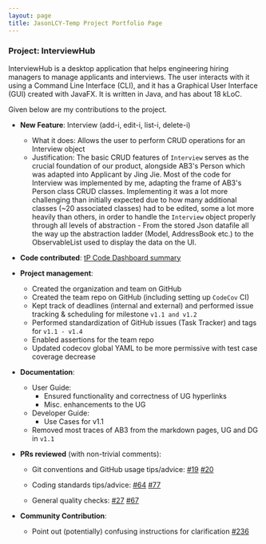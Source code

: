 ```yaml
---
layout: page
title: JasonLCY-Temp Project Portfolio Page
---
```


### Project: InterviewHub

InterviewHub is a desktop application that helps engineering hiring managers to manage applicants and interviews.
The user interacts with it using a Command Line Interface (CLI), and it has a Graphical User Interface (GUI) created 
with JavaFX. It is written in Java, and has about 18 kLoC.

Given below are my contributions to the project.

* **New Feature**: Interview (add-i, edit-i, list-i, delete-i)
  * What it does: Allows the user to perform CRUD operations for an Interview object
  * Justification: The basic CRUD features of `Interview` serves as the crucial foundation of our product,
alongside AB3's Person which was adapted into Applicant by Jing Jie. Most of the code for Interview was implemented by me,
adapting the frame of AB3's Person class CRUD classes. Implementing it was a lot more challenging than initially expected
due to how many additional classes (~20 associated classes) had to be edited, some a lot more heavily than others, 
in order to handle the `Interview` object properly through all levels of abstraction - From the stored Json datafile 
all the way up the abstraction ladder (Model, AddressBook etc.) to the ObservableList used to display the data on the UI.


* **Code contributed**: [tP Code Dashboard summary](https://nus-cs2103-ay2324s1.github.io/tp-dashboard/?search=&sort=groupTitle&sortWithin=title&timeframe=commit&mergegroup=&groupSelect=groupByRepos&breakdown=true&checkedFileTypes=docs~functional-code~test-code&since=2023-09-22&tabOpen=true&tabType=authorship&tabAuthor=JasonLCY-Temp&tabRepo=AY2324S1-CS2103T-T11-2%2Ftp%5Bmaster%5D&authorshipIsMergeGroup=false&authorshipFileTypes=docs~functional-code~test-code&authorshipIsBinaryFileTypeChecked=false&authorshipIsIgnoredFilesChecked=false)


* **Project management**:
  * Created the organization and team on GitHub
  * Created the team repo on GitHub (including setting up `CodeCov` CI)
  * Kept track of deadlines (internal and external) and performed issue tracking & scheduling for milestone `v1.1 and v1.2`
  * Performed standardization of GitHub issues (Task Tracker) and tags for `v1.1 - v1.4`
  * Enabled assertions for the team repo
  * Updated codecov global YAML to be more permissive with test case coverage decrease


* **Documentation**:
  * User Guide:
    * Ensured functionality and correctness of UG hyperlinks
    * Misc. enhancements to the UG
  * Developer Guide:
    * Use Cases for v1.1
  * Removed most traces of AB3 from the markdown pages, UG and DG in `v1.1`


* **PRs reviewed** (with non-trivial comments):
  * Git conventions and GitHub usage tips/advice: 
    [#19](https://github.com/AY2324S1-CS2103T-T11-2/tp/pull/19)
    [#20](https://github.com/AY2324S1-CS2103T-T11-2/tp/pull/20)

  * Coding standards tips/advice:
    [#64](https://github.com/AY2324S1-CS2103T-T11-2/tp/pull/64)
    [#77](https://github.com/AY2324S1-CS2103T-T11-2/tp/pull/77)

  * General quality checks: 
    [#27](https://github.com/AY2324S1-CS2103T-T11-2/tp/pull/27)
    [#67](https://github.com/AY2324S1-CS2103T-T11-2/tp/pull/67)


* **Community Contribution**:
  * Point out (potentially) confusing instructions for clarification 
    [#236](https://github.com/nus-cs2103-AY2324S1/forum/issues/236)